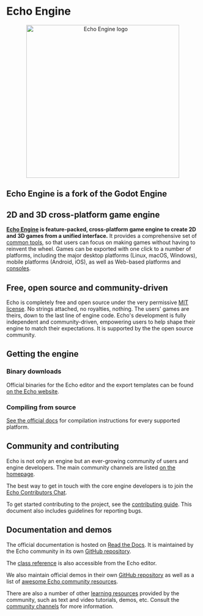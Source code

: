 # Echo Engine

<p align="center">
  <a href="https://Echoengine.org">
    <img src="" width="400" alt="Echo Engine logo">
  </a>
</p>

## Echo Engine is a fork of the Godot Engine

## 2D and 3D cross-platform game engine

**[Echo Engine](https://Echoengine.org) is feature-packed, cross-platform
game engine to create 2D and 3D games from a unified interface.** It provides a
comprehensive set of [common tools](https://Echoengine.org/features), so that
users can focus on making games without having to reinvent the wheel. Games can
be exported with one click to a number of platforms, including the major desktop
platforms (Linux, macOS, Windows), mobile platforms (Android, iOS), as well as
Web-based platforms and [consoles](https://docs.Echoengine.org/en/latest/tutorials/platform/consoles.html).

## Free, open source and community-driven

Echo is completely free and open source under the very permissive [MIT license](https://godotengine.org/license).
No strings attached, no royalties, nothing. The users' games are theirs, down
to the last line of engine code. Echo's development is fully independent and
community-driven, empowering users to help shape their engine to match their
expectations. It is supported by the the open source community.

## Getting the engine

### Binary downloads

Official binaries for the Echo editor and the export templates can be found
[on the Echo website](https://Echoengine.org/download).

### Compiling from source

[See the official docs](https://docs.Echoengine.org/en/latest/contributing/development/compiling)
for compilation instructions for every supported platform.

## Community and contributing

Echo is not only an engine but an ever-growing community of users and engine
developers. The main community channels are listed [on the homepage](https://Echoengine.org/community).

The best way to get in touch with the core engine developers is to join the
[Echo Contributors Chat](https://chat.Echoengine.org).

To get started contributing to the project, see the [contributing guide](CONTRIBUTING.md).
This document also includes guidelines for reporting bugs.

## Documentation and demos

The official documentation is hosted on [Read the Docs](https://docs.Echoengine.org).
It is maintained by the Echo community in its own [GitHub repository](https://github.com/Echoengine/Echo-docs).

The [class reference](https://docs.Echoengine.org/en/latest/classes/)
is also accessible from the Echo editor.

We also maintain official demos in their own [GitHub repository](https://github.com/Echoengine/Echo-demo-projects)
as well as a list of [awesome Echo community resources](https://github.com/Echoengine/awesome-Echo).

There are also a number of other
[learning resources](https://docs.Echoengine.org/en/latest/community/tutorials.html)
provided by the community, such as text and video tutorials, demos, etc.
Consult the [community channels](https://Echoengine.org/community)
for more information.
